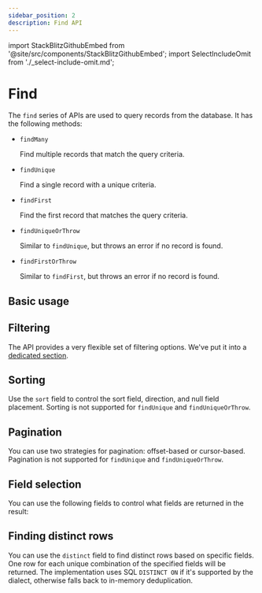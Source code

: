 ```yaml
---
sidebar_position: 2
description: Find API
---
```


import StackBlitzGithubEmbed from '@site/src/components/StackBlitzGithubEmbed';
import SelectIncludeOmit from './_select-include-omit.md';

# Find

The `find` series of APIs are used to query records from the database. It has the following methods:

- `findMany`
    
    Find multiple records that match the query criteria.

- `findUnique`
    
    Find a single record with a unique criteria.

- `findFirst`
    
    Find the first record that matches the query criteria.

- `findUniqueOrThrow`
    
    Similar to `findUnique`, but throws an error if no record is found.

- `findFirstOrThrow`
    
    Similar to `findFirst`, but throws an error if no record is found.

## Basic usage

<StackBlitzGithubEmbed repoPath="zenstackhq/v3-doc-orm-find" openFile="basic.ts" startScript="generate,basic" />

## Filtering

The API provides a very flexible set of filtering options. We've put it into a [dedicated section](./filter.md).

## Sorting

Use the `sort` field to control the sort field, direction, and null field placement. Sorting is not supported for `findUnique` and `findUniqueOrThrow`.

<StackBlitzGithubEmbed repoPath="zenstackhq/v3-doc-orm-find" openFile="sort.ts" startScript="generate,sort" />

## Pagination

You can use two strategies for pagination: offset-based or cursor-based. Pagination is not supported for `findUnique` and `findUniqueOrThrow`.

<StackBlitzGithubEmbed repoPath="zenstackhq/v3-doc-orm-find" openFile="pagination.ts" startScript="generate,pagination" />

## Field selection

You can use the following fields to control what fields are returned in the result:

<SelectIncludeOmit />

<StackBlitzGithubEmbed repoPath="zenstackhq/v3-doc-orm-find" openFile="selection.ts" startScript="generate,selection" />

## Finding distinct rows

You can use the `distinct` field to find distinct rows based on specific fields. One row for each unique combination of the specified fields will be returned. The implementation uses SQL `DISTINCT ON` if it's supported by the dialect, otherwise falls back to in-memory deduplication.

<StackBlitzGithubEmbed repoPath="zenstackhq/v3-doc-orm-find" openFile="distinct.ts" startScript="generate,distinct" />
